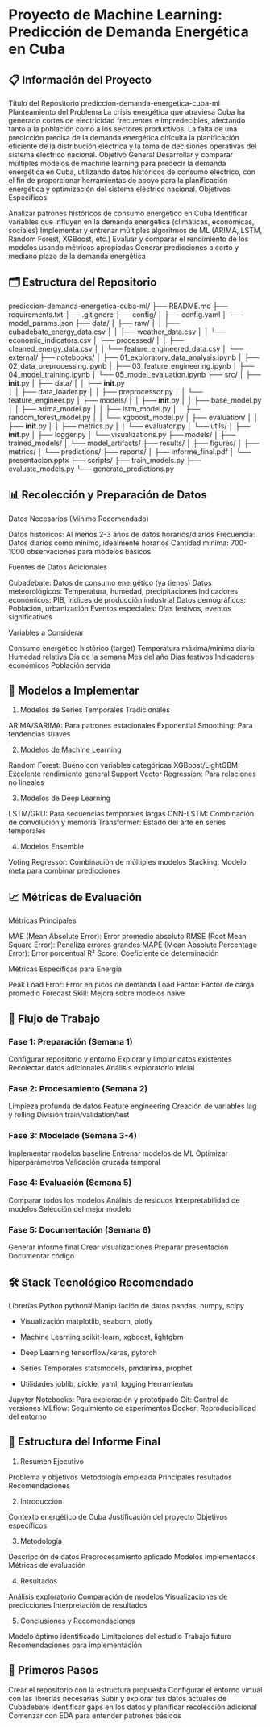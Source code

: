 # Proyecto de Machine Learning: Predicción de Demanda Energética en Cuba
## 📋 Información del Proyecto
Título del Repositorio
prediccion-demanda-energetica-cuba-ml
Planteamiento del Problema
La crisis energética que atraviesa Cuba ha generado cortes de electricidad frecuentes e impredecibles, afectando tanto a la población como a los sectores productivos. La falta de una predicción precisa de la demanda energética dificulta la planificación eficiente de la distribución eléctrica y la toma de decisiones operativas del sistema eléctrico nacional.
Objetivo General
Desarrollar y comparar múltiples modelos de machine learning para predecir la demanda energética en Cuba, utilizando datos históricos de consumo eléctrico, con el fin de proporcionar herramientas de apoyo para la planificación energética y optimización del sistema eléctrico nacional.
Objetivos Específicos

Analizar patrones históricos de consumo energético en Cuba
Identificar variables que influyen en la demanda energética (climáticas, económicas, sociales)
Implementar y entrenar múltiples algoritmos de ML (ARIMA, LSTM, Random Forest, XGBoost, etc.)
Evaluar y comparar el rendimiento de los modelos usando métricas apropiadas
Generar predicciones a corto y mediano plazo de la demanda energética

## 🗂️ Estructura del Repositorio
prediccion-demanda-energetica-cuba-ml/ 
├── README.md 
├── requirements.txt 
├── .gitignore 
├── config/ 
│   ├── config.yaml 
│   └── model_params.json 
├── data/ 
│   ├── raw/ 
│   │   ├── cubadebate_energy_data.csv 
│   │   ├── weather_data.csv 
│   │   └── economic_indicators.csv 
│   ├── processed/ 
│   │   ├── cleaned_energy_data.csv 
│   │   └── feature_engineered_data.csv 
│   └── external/ 
├── notebooks/ 
│   ├── 01_exploratory_data_analysis.ipynb 
│   ├── 02_data_preprocessing.ipynb 
│   ├── 03_feature_engineering.ipynb 
│   ├── 04_model_training.ipynb 
│   └── 05_model_evaluation.ipynb 
├── src/ 
│   ├── __init__.py 
│   ├── data/ 
│   │   ├── __init__.py  
│   │   ├── data_loader.py 
│   │   ├── preprocessor.py 
│   │   └── feature_engineer.py 
│   ├── models/ 
│   │   ├── __init__.py 
│   │   ├── base_model.py 
│   │   ├── arima_model.py 
│   │   ├── lstm_model.py 
│   │   ├── random_forest_model.py 
│   │   └── xgboost_model.py 
│   ├── evaluation/ 
│   │   ├── __init__.py 
│   │   ├── metrics.py 
│   │   └── evaluator.py 
│   └── utils/ 
│       ├── __init__.py 
│       ├── logger.py 
│       └── visualizations.py 
├── models/ 
│   ├── trained_models/ 
│   └── model_artifacts/ 
├── results/ 
│   ├── figures/ 
│   ├── metrics/ 
│   └── predictions/ 
├── reports/ 
│   ├── informe_final.pdf 
│   └── presentacion.pptx 
└── scripts/ 
    ├── train_models.py 
    ├── evaluate_models.py 
    └── generate_predictions.py 
## 📊 Recolección y Preparación de Datos
Datos Necesarios (Mínimo Recomendado)

Datos históricos: Al menos 2-3 años de datos horarios/diarios
Frecuencia: Datos diarios como mínimo, idealmente horarios
Cantidad mínima: 700-1000 observaciones para modelos básicos

Fuentes de Datos Adicionales

Cubadebate: Datos de consumo energético (ya tienes)
Datos meteorológicos: Temperatura, humedad, precipitaciones
Indicadores económicos: PIB, índices de producción industrial
Datos demográficos: Población, urbanización
Eventos especiales: Días festivos, eventos significativos

Variables a Considerar

Consumo energético histórico (target)
Temperatura máxima/mínima diaria
Humedad relativa
Día de la semana
Mes del año
Días festivos
Indicadores económicos
Población servida

## 🤖 Modelos a Implementar
1. Modelos de Series Temporales Tradicionales

ARIMA/SARIMA: Para patrones estacionales
Exponential Smoothing: Para tendencias suaves

2. Modelos de Machine Learning

Random Forest: Bueno con variables categóricas
XGBoost/LightGBM: Excelente rendimiento general
Support Vector Regression: Para relaciones no lineales

3. Modelos de Deep Learning

LSTM/GRU: Para secuencias temporales largas
CNN-LSTM: Combinación de convolución y memoria
Transformer: Estado del arte en series temporales

4. Modelos Ensemble

Voting Regressor: Combinación de múltiples modelos
Stacking: Modelo meta para combinar predicciones

## 📈 Métricas de Evaluación
Métricas Principales

MAE (Mean Absolute Error): Error promedio absoluto
RMSE (Root Mean Square Error): Penaliza errores grandes
MAPE (Mean Absolute Percentage Error): Error porcentual
R² Score: Coeficiente de determinación

Métricas Específicas para Energía

Peak Load Error: Error en picos de demanda
Load Factor: Factor de carga promedio
Forecast Skill: Mejora sobre modelos naive

## 🔄 Flujo de Trabajo
### Fase 1: Preparación (Semana 1)

Configurar repositorio y entorno
Explorar y limpiar datos existentes
Recolectar datos adicionales
Análisis exploratorio inicial

### Fase 2: Procesamiento (Semana 2)

Limpieza profunda de datos
Feature engineering
Creación de variables lag y rolling
División train/validation/test

### Fase 3: Modelado (Semana 3-4)

Implementar modelos baseline
Entrenar modelos de ML
Optimizar hiperparámetros
Validación cruzada temporal

### Fase 4: Evaluación (Semana 5)

Comparar todos los modelos
Análisis de residuos
Interpretabilidad de modelos
Selección del mejor modelo

### Fase 5: Documentación (Semana 6)

Generar informe final
Crear visualizaciones
Preparar presentación
Documentar código

## 🛠️ Stack Tecnológico Recomendado
Librerías Python
python# Manipulación de datos
pandas, numpy, scipy

- Visualización
matplotlib, seaborn, plotly

- Machine Learning
scikit-learn, xgboost, lightgbm

- Deep Learning
tensorflow/keras, pytorch

- Series Temporales
statsmodels, pmdarima, prophet

- Utilidades
joblib, pickle, yaml, logging
Herramientas

Jupyter Notebooks: Para exploración y prototipado
Git: Control de versiones
MLflow: Seguimiento de experimentos
Docker: Reproducibilidad del entorno

## 📝 Estructura del Informe Final
1. Resumen Ejecutivo

Problema y objetivos
Metodología empleada
Principales resultados
Recomendaciones

2. Introducción

Contexto energético de Cuba
Justificación del proyecto
Objetivos específicos

3. Metodología

Descripción de datos
Preprocesamiento aplicado
Modelos implementados
Métricas de evaluación

4. Resultados

Análisis exploratorio
Comparación de modelos
Visualizaciones de predicciones
Interpretación de resultados

5. Conclusiones y Recomendaciones

Modelo óptimo identificado
Limitaciones del estudio
Trabajo futuro
Recomendaciones para implementación

## 🚀 Primeros Pasos

Crear el repositorio con la estructura propuesta
Configurar el entorno virtual con las librerías necesarias
Subir y explorar tus datos actuales de Cubadebate
Identificar gaps en los datos y planificar recolección adicional
Comenzar con EDA para entender patrones básicos
